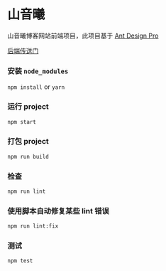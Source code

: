 # 山音曦

山音曦博客网站前端项目，此项目基于 [Ant Design Pro](https://pro.ant.design)

[后端传送门][blog-back-end]

### 安装 `node_modules`

`npm install` or `yarn`

### 运行 project

```bash
npm start
```

### 打包 project

```bash
npm run build
```

### 检查

```bash
npm run lint
```

### 使用脚本自动修复某些 lint 错误

```bash
npm run lint:fix
```

### 测试

```bash
npm test
```

[blog-back-end]: https://github.com/Koyamane/blog-back-end
